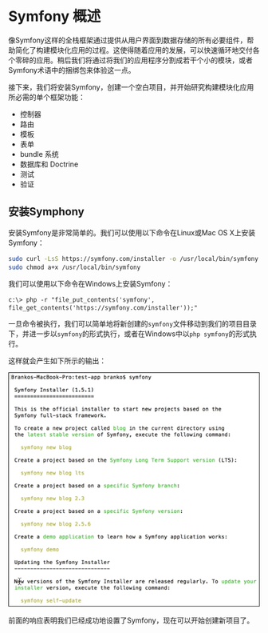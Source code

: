 # Symfony 概述

像Symfony这样的全栈框架通过提供从用户界面到数据存储的所有必要组件，帮助简化了构建模块化应用的过程。这使得随着应用的发展，可以快速循环地交付各个零碎的应用。稍后我们将通过将我们的应用程序分割成若干个小的模块，或者Symfony术语中的捆绑包来体验这一点。

接下来，我们将安装Symfony，创建一个空白项目，并开始研究构建模块化应用所必需的单个框架功能：

* 控制器 
* 路由
* 模板 
* 表单 
* bundle 系统 
* 数据库和 Doctrine 
* 测试 
* 验证

## 安装Symphony

安装Symfony是非常简单的。我们可以使用以下命令在Linux或Mac OS X上安装Symfony：

```bash
sudo curl -LsS https://symfony.com/installer -o /usr/local/bin/symfony
sudo chmod a+x /usr/local/bin/symfony
```

我们可以使用以下命令在Windows上安装Symfony：

```text
c:\> php -r "file_put_contents('symfony', file_get_contents('https://symfony.com/installer'));"
```

一旦命令被执行，我们可以简单地将新创建的`symfony`文件移动到我们的项目目录下，并进一步以`symfony`的形式执行，或者在Windows中以`php symfony`的形式执行。

这样就会产生如下所示的输出：

![](../../.gitbook/assets/image%20%28154%29.png)

前面的响应表明我们已经成功地设置了Symfony，现在可以开始创建新项目了。

